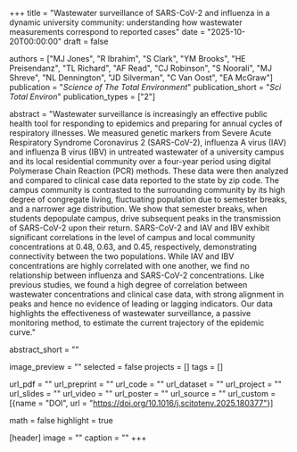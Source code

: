 +++
title = "Wastewater surveillance of SARS-CoV-2 and influenza in a dynamic university community: understanding how wastewater measurements correspond to reported cases"
date = "2025-10-20T00:00:00"
draft = false

authors = ["MJ Jones", "R Ibrahim", "S Clark", "YM Brooks", "HE Preisendanz", "TL Richard", "AF Read", "CJ Robinson", "S Noorali", "MJ Shreve", "NL Dennington", "JD Silverman", "C Van Oost", "EA McGraw"]
publication = "_Science of The Total Environment_"
publication_short = "_Sci Total Environ_"
publication_types = ["2"]

abstract = "Wastewater surveillance is increasingly an effective public health tool for responding to epidemics and preparing for annual cycles of respiratory illnesses. We measured genetic markers from Severe Acute Respiratory Syndrome Coronavirus 2 (SARS-CoV-2), influenza A virus (IAV) and influenza B virus (IBV) in untreated wastewater of a university campus and its local residential community over a four-year period using digital Polymerase Chain Reaction (PCR) methods. These data were then analyzed and compared to clinical case data reported to the state by zip code. The campus community is contrasted to the surrounding community by its high degree of congregate living, fluctuating population due to semester breaks, and a narrower age distribution. We show that semester breaks, when students depopulate campus, drive subsequent peaks in the transmission of SARS-CoV-2 upon their return. SARS-CoV-2 and IAV and IBV exhibit significant correlations in the level of campus and local community concentrations at 0.48, 0.63, and 0.45, respectively, demonstrating connectivity between the two populations. While IAV and IBV concentrations are highly correlated with one another, we find no relationship between influenza and SARS-CoV-2 concentrations. Like previous studies, we found a high degree of correlation between wastewater concentrations and clinical case data, with strong alignment in peaks and hence no evidence of leading or lagging indicators. Our data highlights the effectiveness of wastewater surveillance, a passive monitoring method, to estimate the current trajectory of the epidemic curve."

abstract_short = ""

image_preview = ""
selected = false
projects = []
tags = []

url_pdf = ""
url_preprint = ""
url_code = ""
url_dataset = ""
url_project = ""
url_slides = ""
url_video = ""
url_poster = ""
url_source = ""
url_custom = [{name = "DOI", url = "https://doi.org/10.1016/j.scitotenv.2025.180377"}]

math = false
highlight = true

[header]
image = ""
caption = ""
+++
